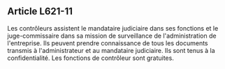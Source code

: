 Article L621-11
----
Les contrôleurs assistent le mandataire judiciaire dans ses fonctions et le
juge-commissaire dans sa mission de surveillance de l'administration de
l'entreprise. Ils peuvent prendre connaissance de tous les documents transmis à
l'administrateur et au mandataire judiciaire. Ils sont tenus à la
confidentialité. Les fonctions de contrôleur sont gratuites.
